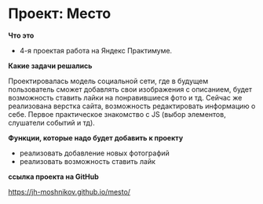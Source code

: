 # Проект: Место

**Что это**

* 4-я проектая работа на Яндекс Практимуме.

**Какие задачи решались**

Проектировалась модель социальной сети, где в будущем пользователь сможет добавлять свои изображения с описанием, будет возможность ставить лайки на понравившиеся фото и тд. Сейчас же реализована верстка сайта, возможность редактировать информацию о себе. Первое практическое знакомство с JS (выбор элементов, слушатели событий и тд).

**Функции, которые надо будет добавить к проекту**

* реализовать добавление новых фотографий
* реализовать возможность ставить лайк

**ссылка проекта на GitHub**

https://jh-moshnikov.github.io/mesto/
